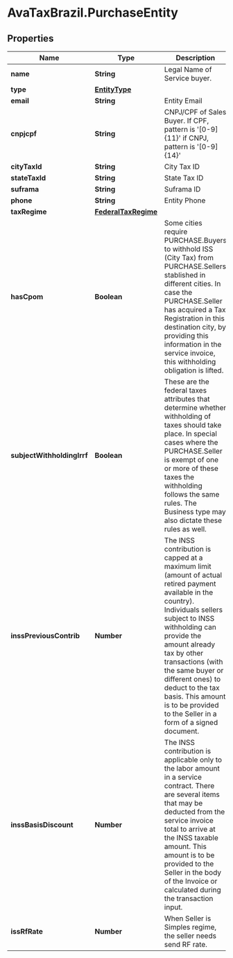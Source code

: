 # AvaTaxBrazil.PurchaseEntity

## Properties
Name | Type | Description | Notes
------------ | ------------- | ------------- | -------------
**name** | **String** | Legal Name of Service buyer. | [optional] 
**type** | [**EntityType**](EntityType.md) |  | [optional] 
**email** | **String** | Entity Email | [optional] 
**cnpjcpf** | **String** | CNPJ/CPF of Sales Buyer. If CPF, pattern is &#39;[0-9]{11}&#39; if CNPJ, pattern is &#39;[0-9]{14}&#39; | [optional] 
**cityTaxId** | **String** | City Tax ID | [optional] 
**stateTaxId** | **String** | State Tax ID | [optional] 
**suframa** | **String** | Suframa ID | [optional] 
**phone** | **String** | Entity Phone | [optional] 
**taxRegime** | [**FederalTaxRegime**](FederalTaxRegime.md) |  | [optional] 
**hasCpom** | **Boolean** | Some cities require PURCHASE.Buyers to withhold ISS (City Tax) from PURCHASE.Sellers stablished in different cities. In case the PURCHASE.Seller has acquired a Tax Registration in this destination city, by providing this information in the service invoice, this withholding obligation is lifted. | [optional] 
**subjectWithholdingIrrf** | **Boolean** | These are the federal taxes attributes that determine whether withholding of taxes should take place. In special cases where the PURCHASE.Seller is exempt of one or more of these taxes the withholding follows the same rules. The Business type may also dictate these rules as well. | [optional] 
**inssPreviousContrib** | **Number** | The INSS contribution is capped at a maximum limit (amount of actual retired payment available in the country).  Individuals sellers subject to INSS withholding can provide the amount already tax by other transactions (with the same buyer or different ones) to deduct to the tax basis. This amount is to be provided to the Seller in a form of a signed document. | [optional] 
**inssBasisDiscount** | **Number** | The INSS contribution is applicable only to the labor amount in a service contract.  There are several items that may be deducted from the service invoice total to arrive at the INSS taxable amount. This amount is to be provided to the Seller in the body of the Invoice or calculated during the transaction input. | [optional] 
**issRfRate** | **Number** | When Seller is Simples regime, the seller needs send RF rate. | [optional] 


